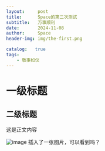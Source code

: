 ```yaml
---
layout:     post
title:      Space的第二次测试
subtitle:   万事顺利
date:       2024-11-08
author:     Space
header-img: img/the-first.png

catalog:   true
tags:
    - 敬事如仪
---
```



# 一级标题
## 二级标题
这是正文内容

![image](https://github.com/user-attachments/assets/c7bb097e-3fd3-49ca-8d17-dc2664d45610)
插入了一张图片，可以看到吗？
